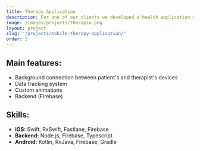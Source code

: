 ```yaml
---
title: Therapy Application
description: For one of our clients we developed a health application which utilizes user's information to create their personal therapy plan. The application allows to create a continuous therapy process and mainatain a regular effective communication between therapists and their patients. It provides a professional guidance how often and what kind of exercsies users should do. Users can upload multiple photos and videos of exercises in the app as well as set up reminders and alarms. The application has two independent designs depeding on the user's role.
image: /images/projects/therapio.png
layout: project
slug: "/projects/mobile-therapy-application/"
order: 3
---
```


## Main features:

- Background connection between patient's and therapist's devices
- Data tracking system
- Custom animations
- Backend (Firebase)

## Skills:

- **iOS:** Swift, RxSwift, Fastlane, Firebase
- **Backend:** Node.js, Firebase, Typescript
- **Android:** Kotlin, RxJava, Firebase, Gradle
